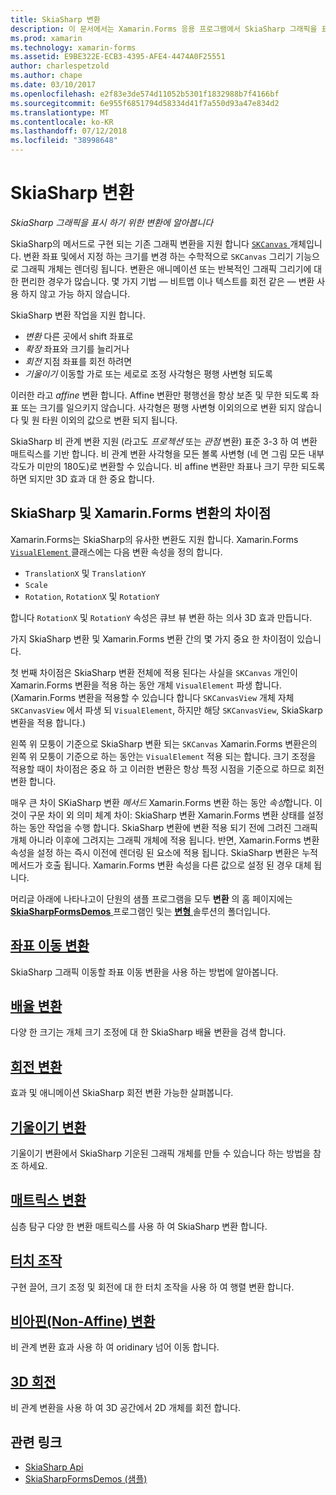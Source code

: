 ```yaml
---
title: SkiaSharp 변환
description: 이 문서에서는 Xamarin.Forms 응용 프로그램에서 SkiaSharp 그래픽을 표시 하기 위한 변환 하 고 샘플 코드를 사용 하 여이 보여 줍니다.
ms.prod: xamarin
ms.technology: xamarin-forms
ms.assetid: E9BE322E-ECB3-4395-AFE4-4474A0F25551
author: charlespetzold
ms.author: chape
ms.date: 03/10/2017
ms.openlocfilehash: e2f83e3de574d11052b5301f1832988b7f4166bf
ms.sourcegitcommit: 6e955f6851794d58334d41f7a550d93a47e834d2
ms.translationtype: MT
ms.contentlocale: ko-KR
ms.lasthandoff: 07/12/2018
ms.locfileid: "38998648"
---
```

# <a name="skiasharp-transforms"></a>SkiaSharp 변환

_SkiaSharp 그래픽을 표시 하기 위한 변환에 알아봅니다_

SkiaSharp의 메서드로 구현 되는 기존 그래픽 변환을 지원 합니다 [ `SKCanvas` ](https://developer.xamarin.com/api/type/SkiaSharp.SKCanvas/) 개체입니다. 변환 좌표 및에서 지정 하는 크기를 변경 하는 수학적으로 `SKCanvas` 그리기 기능으로 그래픽 개체는 렌더링 됩니다. 변환은 애니메이션 또는 반복적인 그래픽 그리기에 대 한 편리한 경우가 많습니다. 몇 가지 기법 &mdash; 비트맵 이나 텍스트를 회전 같은 &mdash; 변환 사용 하지 않고 가능 하지 않습니다.

SkiaSharp 변환 작업을 지원 합니다.

- *변환* 다른 곳에서 shift 좌표로
- *확장* 좌표와 크기를 늘리거나
- *회전* 지점 좌표를 회전 하려면
- *기울이기* 이동할 가로 또는 세로로 조정 사각형은 평행 사변형 되도록

이러한 라고 *affine* 변환 합니다. Affine 변환만 평행선을 항상 보존 및 무한 되도록 좌표 또는 크기를 일으키지 않습니다. 사각형은 평행 사변형 이외의으로 변환 되지 않습니다 및 원 타원 이외의 값으로 변환 되지 됩니다.

SkiaSharp 비 관계 변환 지원 (라고도 *프로젝션* 또는 *관점* 변환) 표준 3-3 하 여 변환 매트릭스를 기반 합니다. 비 관계 변환 사각형을 모든 볼록 사변형 (네 면 그림 모든 내부 각도가 미만의 180도)로 변환할 수 있습니다. 비 affine 변환만 좌표나 크기 무한 되도록 하면 되지만 3D 효과 대 한 중요 합니다.

## <a name="differences-between-skiasharp-and-xamarinforms-transforms"></a>SkiaSharp 및 Xamarin.Forms 변환의 차이점

Xamarin.Forms는 SkiaSharp의 유사한 변환도 지원 합니다. Xamarin.Forms [ `VisualElement` ](xref:Xamarin.Forms.VisualElement) 클래스에는 다음 변환 속성을 정의 합니다.

- `TranslationX` 및 `TranslationY`
- `Scale`
- `Rotation`, `RotationX` 및 `RotationY`

합니다 `RotationX` 및 `RotationY` 속성은 큐브 뷰 변환 하는 의사 3D 효과 만듭니다.

가지 SkiaSharp 변환 및 Xamarin.Forms 변환 간의 몇 가지 중요 한 차이점이 있습니다.

첫 번째 차이점은 SkiaSharp 변환 전체에 적용 된다는 사실을 `SKCanvas` 개인이 Xamarin.Forms 변환을 적용 하는 동안 개체 `VisualElement` 파생 합니다. (Xamarin.Forms 변환을 적용할 수 있습니다 합니다 `SKCanvasView` 개체 자체 `SKCanvasView` 에서 파생 되 `VisualElement`, 하지만 해당 `SKCanvasView`, SkiaSkarp 변환을 적용 합니다.)

왼쪽 위 모퉁이 기준으로 SkiaSharp 변환 되는 `SKCanvas` Xamarin.Forms 변환은의 왼쪽 위 모퉁이 기준으로 하는 동안는 `VisualElement` 적용 되는 합니다. 크기 조정을 적용할 때이 차이점은 중요 하 고 이러한 변환은 항상 특정 시점을 기준으로 하므로 회전 변환 합니다.

매우 큰 차이 SKiaSharp 변환 *메서드* Xamarin.Forms 변환 하는 동안 *속성*합니다. 이것이 구문 차이 외 의미 체계 차이: SkiaSharp 변환 Xamarin.Forms 변환 상태를 설정 하는 동안 작업을 수행 합니다. SkiaSharp 변환에 변환 적용 되기 전에 그려진 그래픽 개체 아니라 이후에 그려지는 그래픽 개체에 적용 됩니다. 반면, Xamarin.Forms 변환 속성을 설정 하는 즉시 이전에 렌더링 된 요소에 적용 됩니다. SkiaSharp 변환은 누적 메서드가 호출 됩니다. Xamarin.Forms 변환 속성을 다른 값으로 설정 된 경우 대체 됩니다.

머리글 아래에 나타나고이 단원의 샘플 프로그램을 모두 **변환** 의 홈 페이지에는 [ **SkiaSharpFormsDemos** ](https://developer.xamarin.com/samples/xamarin-forms/SkiaSharpForms/Demos/) 프로그램인 및는 [ **변형** ](https://github.com/xamarin/xamarin-forms-samples/tree/master/SkiaSharpForms/Demos/Demos/SkiaSharpFormsDemos/Transforms) 솔루션의 폴더입니다.

## <a name="the-translate-transformtranslatemd"></a>[좌표 이동 변환](translate.md)

SkiaSharp 그래픽 이동할 좌표 이동 변환을 사용 하는 방법에 알아봅니다.

## <a name="the-scale-transformscalemd"></a>[배율 변환](scale.md)

다양 한 크기는 개체 크기 조정에 대 한 SkiaSharp 배율 변환을 검색 합니다.

## <a name="the-rotate-transformrotatemd"></a>[회전 변환](rotate.md)

효과 및 애니메이션 SkiaSharp 회전 변환 가능한 살펴봅니다.

## <a name="the-skew-transformskewmd"></a>[기울이기 변환](skew.md)

기울이기 변환에서 SkiaSharp 기운된 그래픽 개체를 만들 수 있습니다 하는 방법을 참조 하세요.

## <a name="matrix-transformsmatrixmd"></a>[매트릭스 변환](matrix.md)

심층 탐구 다양 한 변환 매트릭스를 사용 하 여 SkiaSharp 변환 합니다.

## <a name="touch-manipulationstouchmd"></a>[터치 조작](touch.md)

구현 끌어, 크기 조정 및 회전에 대 한 터치 조작을 사용 하 여 행렬 변환 합니다.

## <a name="non-affine-transformsnon-affinemd"></a>[비아핀(Non-Affine) 변환](non-affine.md)

비 관계 변환 효과 사용 하 여 oridinary 넘어 이동 합니다.

## <a name="3d-rotation3d-rotationmd"></a>[3D 회전](3d-rotation.md)

비 관계 변환을 사용 하 여 3D 공간에서 2D 개체를 회전 합니다.


## <a name="related-links"></a>관련 링크

- [SkiaSharp Api](https://developer.xamarin.com/api/root/SkiaSharp/)
- [SkiaSharpFormsDemos (샘플)](https://developer.xamarin.com/samples/xamarin-forms/SkiaSharpForms/Demos/)
